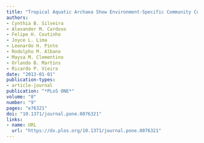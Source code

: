 ```yaml
---
title: "Tropical Aquatic Archaea Show Environment-Specific Community Composition"
authors:
- Cynthia B. Silveira
- Alexander M. Cardoso
- Felipe H. Coutinho
- Joyce L. Lima
- Leonardo H. Pinto
- Rodolpho M. Albano
- Maysa M. Clementino
- Orlando B. Martins
- Ricardo P. Vieira
date: "2013-01-01"
publication-types:
- article-journal
publication: "*PLoS ONE*"
volume: "8"
number: "9"
pages: "e76321"
doi: "10.1371/journal.pone.0076321"
links:
- name: URL
  url: "https://dx.plos.org/10.1371/journal.pone.0076321"
---
```

